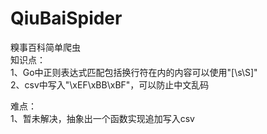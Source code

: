 # QiuBaiSpider
糗事百科简单爬虫<br>
知识点： <br>
1、Go中正则表达式匹配包括换行符在内的内容可以使用"[\s\S]" <br>
2、csv中写入"\xEF\xBB\xBF"，可以防止中文乱码<br>

难点：<br>
1、暂未解决，抽象出一个函数实现追加写入csv
